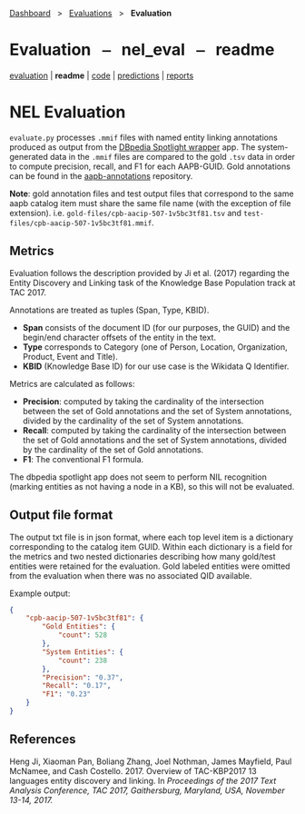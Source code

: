 [Dashboard](../../index.md)  &nbsp; > &nbsp; [Evaluations](../index.md)  &nbsp; > &nbsp; **Evaluation** 

# Evaluation &nbsp; ⎯ &nbsp; nel_eval &nbsp; ⎯ &nbsp; readme

[evaluation](index.md) | **readme** | [code](code.md) | [predictions](predictions/index.md) | [reports](reports/index.md) 

# NEL Evaluation

`evaluate.py` processes `.mmif` files with named entity linking annotations produced as output
from the [DBpedia Spotlight wrapper](https://github.com/clamsproject/app-dbpedia-spotlight-wrapper) app.
The system-generated data in the `.mmif` files are compared to the gold `.tsv` data in order to compute precision, recall, and F1 for each AAPB-GUID.
Gold annotations can be found in the [aapb-annotations](https://github.com/clamsproject/aapb-annotations) repository.


__Note__: gold annotation files and test output files that correspond
to the same aapb catalog item must share the same file name (with the exception of file extension).
i.e. `gold-files/cpb-aacip-507-1v5bc3tf81.tsv` and `test-files/cpb-aacip-507-1v5bc3tf81.mmif`.

## Metrics

Evaluation follows the description provided by Ji et al. (2017) regarding the Entity Discovery and Linking task of the Knowledge Base Population track at TAC 2017. 

Annotations are treated as tuples (Span, Type, KBID).
- **Span** consists of the document ID (for our purposes, the GUID) and the begin/end character offsets of the entity in the text.
- **Type** corresponds to Category (one of Person, Location, Organization, Product, Event and Title).
- **KBID** (Knowledge Base ID) for our use case is the Wikidata Q Identifier.

Metrics are calculated as follows:

- **Precision**: computed by taking the cardinality of the intersection between the set of Gold annotations and the set of System annotations, divided by the cardinality of the set of System annotations.
- **Recall**: computed by taking the cardinality of the intersection between the set of Gold annotations and the set of System annotations, divided by the cardinality of the set of Gold annotations.
- **F1**: The conventional F1 formula.

The dbpedia spotlight app does not seem to perform NIL recognition (marking entities as not having a node in a KB), so this will not be evaluated.


## Output file format

The output txt file is in json format, where each top level item is a dictionary corresponding
to the catalog item GUID. Within each dictionary is a field for the metrics and two nested dictionaries
describing how many gold/test entities were retained for the evaluation.
Gold labeled entities were omitted from the evaluation when there was no associated QID available.

Example output:

```json
{
    "cpb-aacip-507-1v5bc3tf81": {
        "Gold Entities": {
            "count": 528
        },
        "System Entities": {
            "count": 238
        },
        "Precision": "0.37",
        "Recall": "0.17",
        "F1": "0.23"
    }
}
```

## References

Heng Ji, Xiaoman Pan, Boliang Zhang, Joel Nothman,
James Mayfield, Paul McNamee, and Cash Costello.
2017. Overview of TAC-KBP2017 13 languages entity discovery and linking. In _Proceedings of the 2017 Text Analysis Conference, TAC 2017, Gaithersburg, Maryland, USA, November 13-14, 2017._